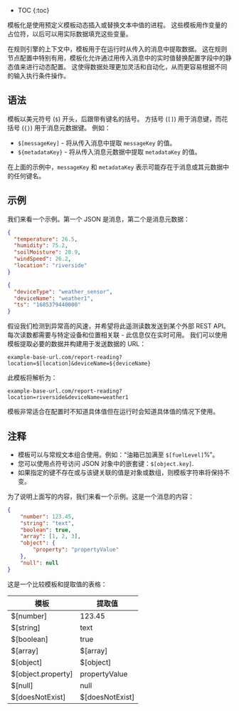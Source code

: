 * TOC
{:toc}

模板化是使用预定义模板动态插入或替换文本中值的进程。
这些模板用作变量的占位符，以后可以用实际数据填充这些变量。

在规则引擎的上下文中，模板用于在运行时从传入的消息中提取数据。
这在规则节点配置中特别有用，模板化允许通过用传入消息中的实时值替换配置字段中的静态值来进行动态配置。
这使得数据处理更加灵活和自动化，从而更容易根据不同的输入执行条件操作。

## 语法

模板以美元符号 (`$`) 开头，后跟带有键名的括号。
方括号 (`[]`) 用于消息键，而花括号 (`{}`) 用于消息元数据键。
例如：
- `$[messageKey]` - 将从传入消息中提取 `messageKey` 的值。
- `${metadataKey}` - 将从传入消息元数据中提取 `metadataKey` 的值。

在上面的示例中，`messageKey` 和 `metadataKey` 表示可能存在于消息或其元数据中的任何键名。

## 示例

我们来看一个示例。第一个 JSON 是消息，第二个是消息元数据：

```json
{
  "temperature": 26.5,
  "humidity": 75.2,
  "soilMoisture": 28.9,
  "windSpeed": 26.2,
  "location": "riverside"
}
```
```json
{
  "deviceType": "weather_sensor",
  "deviceName": "weather1",
  "ts": "1685379440000"
}
```

假设我们检测到异常高的风速，并希望将此遥测读数发送到某个外部 REST API。
每次读数都需要与特定设备和位置相关联 - 此信息仅在实时可用。
我们可以使用模板提取必要的数据并构建用于发送数据的 URL：

`example-base-url.com/report-reading?location=$[location]&deviceName=${deviceName}`

此模板将解析为：

`example-base-url.com/report-reading?location=riverside&deviceName=weather1`

模板非常适合在配置时不知道具体值但在运行时会知道具体值的情况下使用。

## 注释

- 模板可以与常规文本组合使用。例如：“油箱已加满至 `$[fuelLevel]`%”。
- 您可以使用点符号访问 JSON 对象中的嵌套键：`$[object.key]`.
- 如果指定的键不存在或与该键关联的值是对象或数组，则模板字符串将保持不变。

为了说明上面写的内容，我们来看一个示例。这是一个消息的内容：
```json
{
    "number": 123.45,
    "string": "text",
    "boolean": true,
    "array": [1, 2, 3],
    "object": {
        "property": "propertyValue"
    },
    "null": null
}
```
这是一个比较模板和提取值的表格：

| **模板**       | **提取值** |
|--------------------|---------------------|
| $[number]          | 123.45              |
| $[string]          | text                |
| $[boolean]         | true                |
| $[array]           | $[array]            |
| $[object]          | $[object]           |
| $[object.property] | propertyValue       |
| $[null]            | null                |
| $[doesNotExist]    | $[doesNotExist]     |